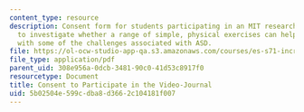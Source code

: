 ```yaml
---
content_type: resource
description: Consent form for students participating in an MIT research study designed
  to investigate whether a range of simple, physical exercises can help MIT students
  with some of the challenges associated with ASD.
file: https://ol-ocw-studio-app-qa.s3.amazonaws.com/courses/es-s71-increasing-your-physical-intelligence-enhancing-your-social-smarts-spring-2014/5b02504e599cdba8d3662c104181f007_MITES_S71S14_cons_video.pdf
file_type: application/pdf
parent_uid: 308e956a-0dcb-3481-90c0-41d53c8917f0
resourcetype: Document
title: Consent to Participate in the Video-Journal
uid: 5b02504e-599c-dba8-d366-2c104181f007
---
```

